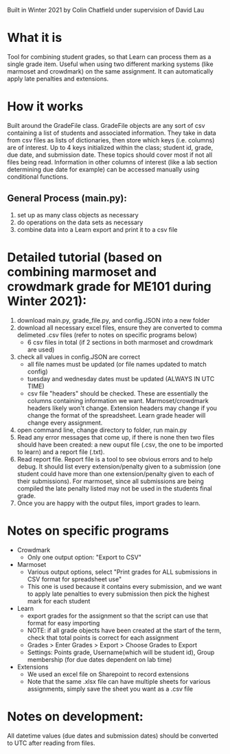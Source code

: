 Built in Winter 2021 by Colin Chatfield under supervision of David Lau

# What it is
Tool for combining student grades, so that Learn can process them as a single grade item. Useful when using two different marking systems (like marmoset and crowdmark) on the same assignment. It can automatically apply late penalties and extensions. 

# How it works
Built around the GradeFile class. GradeFile objects are any sort of csv containing a list of students and associated information. They take in data from csv files as lists of dictionaries, then store which keys (i.e. columns) are of interest. Up to 4 keys initialized within the class; student id, grade, due date, and submission date. These topics should cover most if not all files being read. Information in other columns of interest (like a lab section determining due date for example) can be accessed manually using conditional functions. 

## General Process (main.py):
1. set up as many class objects as necessary
2. do operations on the data sets as necessary
3. combine data into a Learn export and print it to a csv file

# Detailed tutorial (based on combining marmoset and crowdmark grade for ME101 during Winter 2021):
1. download main.py, grade_file.py, and config.JSON into a new folder
2. download all necessary excel files, ensure they are converted to comma delimeted .csv files (refer to notes on specific programs below)
	* 6 csv files in total (if 2 sections in both marmoset and crowdmark are used)
3. check all values in config.JSON are correct
	* all file names must be updated (or file names updated to match config)
	* tuesday and wednesday dates must be updated (ALWAYS IN UTC TIME)
	* csv file "headers" should be checked. These are essentially the columns containing information we want. Marmoset/crowdmark headers likely won't change. Extension headers may change if you change the format of the spreadsheet. Learn grade header will change every assignment. 
4. open command line, change directory to folder, run main.py
5. Read any error messages that come up, if there is none then two files should have been created: a new ouput file (.csv, the one to be imported to learn) and a report file (.txt). 
6. Read report file. Report file is a tool to see obvious errors and to help debug. It should list every extension/penalty given to a submission (one student could have more than one extension/penalty given to each of their submissions). For marmoset, since all submissions are being compiled the late penalty listed may not be used in the students final grade. 
7. Once you are happy with the output files, import grades to learn.

# Notes on specific programs
* Crowdmark
	* Only one output option: "Export to CSV"
* Marmoset
	* Various output options, select "Print grades for ALL submissions in CSV format for spreadsheet use"
	* This one is used because it contains every submission, and we want to apply late penalties to every submission then pick the highest mark for each student
* Learn
	* export grades for the assignment so that the script can use that format for easy importing
	* NOTE: if all grade objects have been created at the start of the term, check that total points is correct for each assignment
	* Grades > Enter Grades > Export > Choose Grades to Export
	* Settings: Points grade, Username(which will be student id), Group membership (for due dates dependent on lab time)
* Extensions
	* We used an excel file on Sharepoint to record extensions
	* Note that the same .xlsx file can have multiple sheets for various assignments, simply save the sheet you want as a .csv file

# Notes on development:
All datetime values (due dates and submission dates) should be converted to UTC after reading from files.





